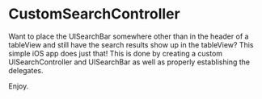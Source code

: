 # CustomSearchController
Want to place the UISearchBar somewhere other than in the header of a tableView and still have the search results show up in the tableView?
This simple iOS app does just that! This is done by creating a custom UISearchController and UISearchBar as well as properly establishing the delegates.

Enjoy.
